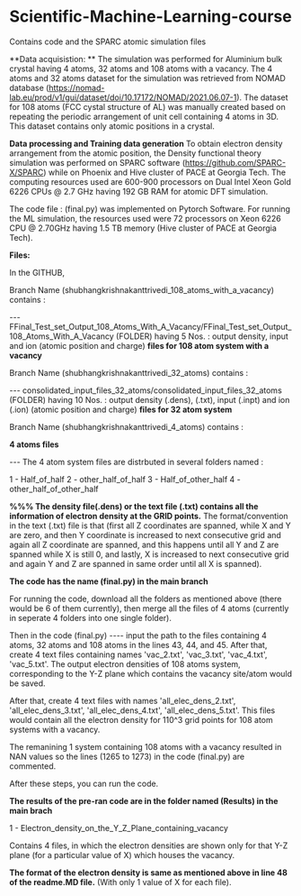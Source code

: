 # Scientific-Machine-Learning-course
Contains code and the SPARC atomic simulation files  

**Data acquisistion: **
The simulation was performed for Aluminium bulk crystal having 4 atoms, 32 atoms and 108 atoms with a vacancy.
The 4 atoms and 32 atoms dataset for the simulation was retrieved from NOMAD database (https://nomad-lab.eu/prod/v1/gui/dataset/doi/10.17172/NOMAD/2021.06.07-1).
The dataset for 108 atoms (FCC cystal structure of AL) was manually created based on repeating the periodic arrangement of unit cell containing 4 atoms in 3D.
This dataset contains only atomic positions in a crystal.


**Data processing and Training data generation**
To obtain electron density arrangement from the atomic position, the Density functional theory simulation was performed on SPARC software (https://github.com/SPARC-X/SPARC) while on Phoenix and Hive cluster of PACE at Georgia Tech.
The computing resources used are 600-900 processors on Dual Intel Xeon Gold 6226 CPUs @ 2.7 GHz having 192 GB RAM for atomic DFT simulation.

The code file : (final.py) was implemented on Pytorch Software. 
For running the ML simulation, the resources used were 72 processors on Xeon 6226 CPU @ 2.70GHz having 1.5 TB memory (Hive cluster of PACE at Georgia Tech).


**Files:**

In the GITHUB, 

Branch Name (shubhangkrishnakanttrivedi_108_atoms_with_a_vacancy) contains : 

--- FFinal_Test_set_Output_108_Atoms_With_A_Vacancy/FFinal_Test_set_Output_108_Atoms_With_A_Vacancy  (FOLDER) having 5 Nos.  : output density, input and ion (atomic position and charge) **files for 108 atom system with a vacancy**


Branch Name (shubhangkrishnakanttrivedi_32_atoms) contains : 

--- consolidated_input_files_32_atoms/consolidated_input_files_32_atoms (FOLDER) having 10 Nos. : output density (.dens), (.txt), input (.inpt) and ion (.ion) (atomic position and charge) **files for 32 atom system**


Branch Name (shubhangkrishnakanttrivedi_4_atoms) contains : 

**4 atoms files**

--- The 4 atom system files are distrbuted in several folders named :

  1 - Half_of_half
  2 - other_half_of_half
  3 - Half_of_other_half
  4 - other_half_of_other_half




**%%% The density file(.dens) or the text file (.txt) contains all the information of electron density at the GRID points.** 
The format/convention in the text (.txt) file is that (first all Z coordinates are spanned, while X and Y are zero, and then Y coordinate is increased to next consecutive grid and again all Z coordinate are spanned, and this happens until all Y and Z are spanned while X is still 0, and lastly, X is increased to next consecutive grid and again Y and Z are spanned in same order until all X is spanned).


**The code has the name  (final.py)  in the main branch**


For running the code, download all the folders as mentioned above (there would be 6 of them currently), then merge all the files of 4 atoms (currently in seperate 4 folders into one single folder).

Then in the code (final.py) ---- input the path to the files containing 4 atoms, 32 atoms and 108 atoms in the lines 43, 44, and 45. After that, create 4 text files containing  names 'vac_2.txt', 'vac_3.txt', 'vac_4.txt', 'vac_5.txt'. The output electron densities of 108 atoms system, corresponding to the Y-Z plane which contains the vacancy site/atom would be saved.

After that, create 4 text files with names 'all_elec_dens_2.txt', 'all_elec_dens_3.txt', 'all_elec_dens_4.txt', 'all_elec_dens_5.txt'. This files would contain all the electron density for 110^3 grid points for 108 atom systems with a vacancy.

The remanining 1 system containing 108 atoms with a vacancy resulted in NAN values so the lines (1265 to 1273) in the code (final.py) are commented.

After these steps, you can run the code.


**The results of the pre-ran code are in the folder named (Results) in the main brach**

 1 - Electron_density_on_the_Y_Z_Plane_containing_vacancy
 
Contains 4 files, in which the electron densities are shown only for that Y-Z plane (for a particular value of X) which houses the vacancy.

 **The format of the electron density is same as mentioned above in line 48 of the readme.MD file.** (With only 1 value of X for each file).


 
